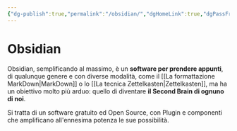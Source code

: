 ```yaml
---
{"dg-publish":true,"permalink":"/obsidian/","dgHomeLink":true,"dgPassFrontmatter":false}
---
```


# Obsidian
Obsidian, semplificando al massimo, è un **software per prendere appunti**, di qualunque genere e con diverse modalità, come il [[La formattazione MarkDown|MarkDown]] o lo [[La tecnica Zettelkasten|Zettelkasten]], ma ha un obiettivo molto più arduo: quello di diventare **il Second Brain di ognuno di noi**.

Si tratta di un software gratuito ed Open Source, con Plugin e componenti che amplificano all'ennesima potenza le sue possibilità.